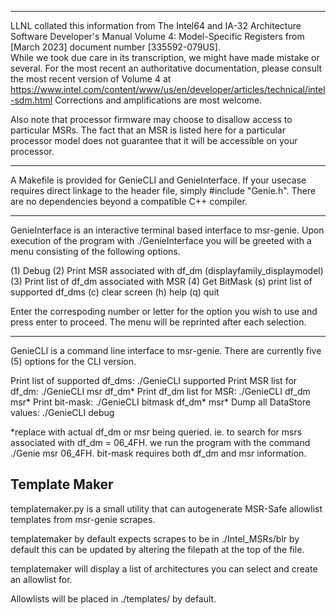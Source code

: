 ************************************************************************************************
LLNL collated this information from The Intel64 and IA-32 Architecture Software Developer's 
Manual Volume 4:  Model-Specific Registers from [March 2023] document number [335592-079US].  
While we took due care in its transcription, we might have made mistake or several. For the 
most recent an authoritative documentation, please consult the most recent version of
Volume 4 at https://www.intel.com/content/www/us/en/developer/articles/technical/intel-sdm.html
Corrections and amplifications are most welcome.

Also note that processor firmware may choose to disallow access to particular MSRs.  The fact
that an MSR is listed here for a particular processor model does not guarantee that it will be
accessible on your processor.
************************************************************************************************

A Makefile is provided for GenieCLI and GenieInterface. If your usecase requires direct linkage 
to the header file, simply #include "Genie.h". There are no dependencies beyond a compatible C++ 
compiler.

************************************************************************************************
GenieInterface is an interactive terminal based interface to msr-genie. Upon execution of the 
program with ./GenieInterface you will be greeted with a menu consisting of the following 
options.

(1) Debug
(2) Print MSR associated with df_dm (displayfamily_displaymodel)
(3) Print list of df_dm associated with MSR
(4) Get BitMask
(s) print list of supported df_dms
(c) clear screen
(h) help
(q) quit

Enter the correspoding number or letter for the option you wish to use and press enter to proceed.
The menu will be reprinted after each selection.

***********************************************************************************************

GenieCLI is a command line interface to msr-genie. There are currently five (5) options for the 
CLI version.

Print list of supported df_dms: ./GenieCLI supported
Print MSR list for df_dm: ./GenieCLI msr df_dm*
Print df_dm list for MSR: ./GenieCLI df_dm msr*
Print bit-mask: ./GenieCLI bitmask df_dm* msr*
Dump all DataStore values: ./GenieCLI debug

*replace with actual df_dm or msr being queried. ie. to search for msrs associated with 
df_dm = 06_4FH. we run the program with the command ./Genie msr 06_4FH. bit-mask requires both
df_dm and msr information.


## Template Maker

templatemaker.py is a small utility that can autogenerate MSR-Safe allowlist
templates from msr-genie scrapes. 

templatemaker by default expects scrapes to be in ./Intel_MSRs/blr by default
this can be updated by altering the filepath at the top of the file.

templatemaker will display a list of architectures you can select and create an
allowlist for.

Allowlists will be placed in ./templates/ by default.
